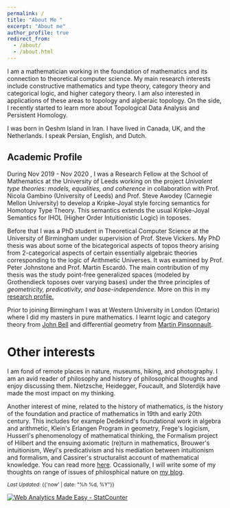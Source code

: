 ```yaml
---
permalink: /
title: "About Me "
excerpt: "About me"
author_profile: true
redirect_from: 
  - /about/
  - /about.html
---
```



I am a mathematician working in the foundation of mathematics and its connection to theoretical computer science. My main research interests include constructive mathematics and type theory, category theory and categorical logic, and higher category theory. I am also interested in applications of these areas to topology and algberaic topology. On the side, I recently started to learn more about Topological Data Analysis and Persistent Homology. 

I was born in Qeshm Island in Iran. I have lived in Canada, UK, and the Netherlands. I speak Persian, English, and Dutch. 	


## Academic Profile

During Nov 2019 - Nov 2020 , I was a Research Fellow at the School of Mathematics at the University of Leeds working on the project <em>Univalent type theories: models, equalities, and coherence</em> in collaboration with Prof. Nicola Gambino (University of Leeds) and Prof. Steve Awodey (Carnegie Mellon University) to develop a Kripke-Joyal style forcing semantics for Homotopy Type Theory. This semantics extends the usual Kripke-Joyal Semantics for IHOL (Higher Order Intuitionistic Logic) in toposes. 

Before that I was a PhD student in Theoretical Computer Science at the University of Birmingham under supervision of Prof. Steve Vickers. My PhD thesis was about some of the bicategorical aspects of topos theory arising from 2-categorical aspects of certain essentially algebraic theories corresponding to the logic of Arithmetic Universes. It was examined by Prof. Peter Johnstone and Prof. Martín Escardó. The main contribution of my thesis was the study point-free generalized spaces (modeled by Grothendieck toposes over varying bases) under the three principles of <em>geometricity, predicativity, and base-independence</em>. More on this in my <a href="/research/" target="_blank">research profile.</a>

Prior to joining Birmingham I was at Western University in London (Ontario) where I did my masters in pure mathematics. I learnt logic and category theory from <a href="https://www.uwo.ca/philosophy/people/bell.html" target="_blank">John Bell</a> and differential geometry from <a href="http://www-home.math.uwo.ca/~mpinson/" target="_blank">Martin Pinsonnault</a>. 




<!--
 a member of <a href="https://www.cs.bham.ac.uk/research/groupings/theory/" target="_blank">Theory of Computation</a> group at University of Birmingham. 
--> 
 

Other interests 
======

I am fond of remote places in nature, museums, hiking, and photography. I am an avid reader of philosophy and history of philosophical thoughts and enjoy discussing them. Nietzsche, Heidegger, Foucault, and Sloterdijk have made the most impact on my thinking.  

Another interest of mine, related to the history of mathematics, is the history of the foundation and practice of mathematics in 19th and early 20th century. This includes for example Dedekind's foundational work in algebra and arithmetic, Klein's Erlangen Program in geometry, Frege's logicism, Husserl's phenomenology of mathematical thinking, the Formalism project of Hilbert and the ensuing axiomatic (re)turn in mathematics, Brouwer's intuitionism, Weyl's predicativism and his mediation between intuitionism and formalism, and Cassirer's structuralist account of mathematical knowledge. You can read more [here](https://sinhp.github.io/links/#phil-math:reading-list). Ocassionally, I will write some of my thoughts on range of issues of philosphical nature on <a href="/year-archive">my blog</a>. 

 

<div class="footer-col footer-col-3">
      <small>
        <em>Last Updated:</em> {{'now' | date: "%h %d, %Y"}}
        </small>        
</div>

<!-- Default Statcounter code for Github page
https://sinhp.github.io/ -->
<script type="text/javascript">
var sc_project=11670804; 
var sc_invisible=0; 
var sc_security="f1158054"; 
var scJsHost = (("https:" == document.location.protocol) ?
"https://secure." : "http://www.");
document.write("<sc"+"ript type='text/javascript' src='" +
scJsHost+
"statcounter.com/counter/counter.js'></"+"script>");
</script>
<noscript><div class="statcounter"><a title="Web Analytics
Made Easy - StatCounter" href="http://statcounter.com/"
target="_blank"><img class="statcounter"
src="//c.statcounter.com/11670804/0/f1158054/0/" alt="Web
Analytics Made Easy - StatCounter"></a></div></noscript>
<!-- End of Statcounter Code -->


